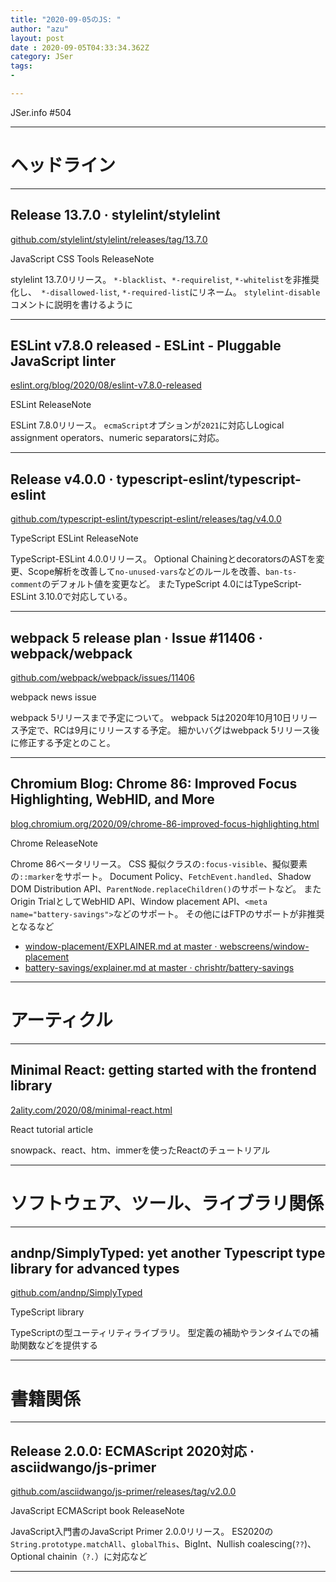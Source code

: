 ```yaml
---
title: "2020-09-05のJS: "
author: "azu"
layout: post
date : 2020-09-05T04:33:34.362Z
category: JSer
tags:
-

---
```


JSer.info #504

----

<h1 class="site-genre">ヘッドライン</h1>

----

## Release 13.7.0 · stylelint/stylelint
[github.com/stylelint/stylelint/releases/tag/13.7.0](https://github.com/stylelint/stylelint/releases/tag/13.7.0 "Release 13.7.0 · stylelint/stylelint")
<p class="jser-tags jser-tag-icon"><span class="jser-tag">JavaScript</span> <span class="jser-tag">CSS</span> <span class="jser-tag">Tools</span> <span class="jser-tag">ReleaseNote</span></p>

stylelint 13.7.0リリース。
`*-blacklist`、`*-requirelist`, `*-whitelist`を非推奨化し、` *-disallowed-list`, `*-required-list`にリネーム。
`stylelint-disable`コメントに説明を書けるように


----

## ESLint v7.8.0 released - ESLint - Pluggable JavaScript linter
[eslint.org/blog/2020/08/eslint-v7.8.0-released](https://eslint.org/blog/2020/08/eslint-v7.8.0-released "ESLint v7.8.0 released - ESLint - Pluggable JavaScript linter")
<p class="jser-tags jser-tag-icon"><span class="jser-tag">ESLint</span> <span class="jser-tag">ReleaseNote</span></p>

ESLint 7.8.0リリース。
`ecmaScript`オプションが`2021`に対応しLogical assignment operators、numeric separatorsに対応。


----

## Release v4.0.0 · typescript-eslint/typescript-eslint
[github.com/typescript-eslint/typescript-eslint/releases/tag/v4.0.0](https://github.com/typescript-eslint/typescript-eslint/releases/tag/v4.0.0 "Release v4.0.0 · typescript-eslint/typescript-eslint")
<p class="jser-tags jser-tag-icon"><span class="jser-tag">TypeScript</span> <span class="jser-tag">ESLint</span> <span class="jser-tag">ReleaseNote</span></p>

TypeScript-ESLint 4.0.0リリース。
Optional ChainingとdecoratorsのASTを変更、Scope解析を改善して`no-unused-vars`などのルールを改善、`ban-ts-comment`のデフォルト値を変更など。
またTypeScript 4.0にはTypeScript-ESLint 3.10.0で対応している。


----

## webpack 5 release plan · Issue #11406 · webpack/webpack
[github.com/webpack/webpack/issues/11406](https://github.com/webpack/webpack/issues/11406 "webpack 5 release plan · Issue #11406 · webpack/webpack")
<p class="jser-tags jser-tag-icon"><span class="jser-tag">webpack</span> <span class="jser-tag">news</span> <span class="jser-tag">issue</span></p>

webpack 5リリースまで予定について。
webpack 5は2020年10月10日リリース予定で、RCは9月にリリースする予定。
細かいバグはwebpack 5リリース後に修正する予定とのこと。


----

## Chromium Blog: Chrome 86: Improved Focus Highlighting, WebHID, and More
[blog.chromium.org/2020/09/chrome-86-improved-focus-highlighting.html](https://blog.chromium.org/2020/09/chrome-86-improved-focus-highlighting.html "Chromium Blog: Chrome 86: Improved Focus Highlighting, WebHID, and More")
<p class="jser-tags jser-tag-icon"><span class="jser-tag">Chrome</span> <span class="jser-tag">ReleaseNote</span></p>

Chrome 86ベータリリース。
CSS 擬似クラスの`:focus-visible`、擬似要素の`::marker`をサポート。
Document Policy、`FetchEvent.handled`、Shadow DOM Distribution API、`ParentNode.replaceChildren()`のサポートなど。
またOrigin TrialとしてWebHID API、Window placement API、`<meta name="battery-savings">`などのサポート。
その他にはFTPのサポートが非推奨となるなど

- [window-placement/EXPLAINER.md at master · webscreens/window-placement](https://github.com/webscreens/window-placement/blob/master/EXPLAINER.md "window-placement/EXPLAINER.md at master · webscreens/window-placement")
- [battery-savings/explainer.md at master · chrishtr/battery-savings](https://github.com/chrishtr/battery-savings/blob/master/explainer.md "battery-savings/explainer.md at master · chrishtr/battery-savings")

----
<h1 class="site-genre">アーティクル</h1>

----

## Minimal React: getting started with the frontend library
[2ality.com/2020/08/minimal-react.html](https://2ality.com/2020/08/minimal-react.html "Minimal React: getting started with the frontend library")
<p class="jser-tags jser-tag-icon"><span class="jser-tag">React</span> <span class="jser-tag">tutorial</span> <span class="jser-tag">article</span></p>

snowpack、react、htm、immerを使ったReactのチュートリアル


----
<h1 class="site-genre">ソフトウェア、ツール、ライブラリ関係</h1>

----

## andnp/SimplyTyped: yet another Typescript type library for advanced types
[github.com/andnp/SimplyTyped](https://github.com/andnp/SimplyTyped "andnp/SimplyTyped: yet another Typescript type library for advanced types")
<p class="jser-tags jser-tag-icon"><span class="jser-tag">TypeScript</span> <span class="jser-tag">library</span></p>

TypeScriptの型ユーティリティライブラリ。
型定義の補助やランタイムでの補助関数などを提供する


----
<h1 class="site-genre">書籍関係</h1>

----

## Release 2.0.0: ECMAScript 2020対応 · asciidwango/js-primer
[github.com/asciidwango/js-primer/releases/tag/v2.0.0](https://github.com/asciidwango/js-primer/releases/tag/v2.0.0 "Release 2.0.0: ECMAScript 2020対応 · asciidwango/js-primer")
<p class="jser-tags jser-tag-icon"><span class="jser-tag">JavaScript</span> <span class="jser-tag">ECMAScript</span> <span class="jser-tag">book</span> <span class="jser-tag">ReleaseNote</span></p>

JavaScript入門書のJavaScript Primer 2.0.0リリース。
ES2020の`String.prototype.matchAll`、`globalThis`、BigInt、Nullish coalescing(`??`)、Optional chainin（`?.`）に対応など


----
